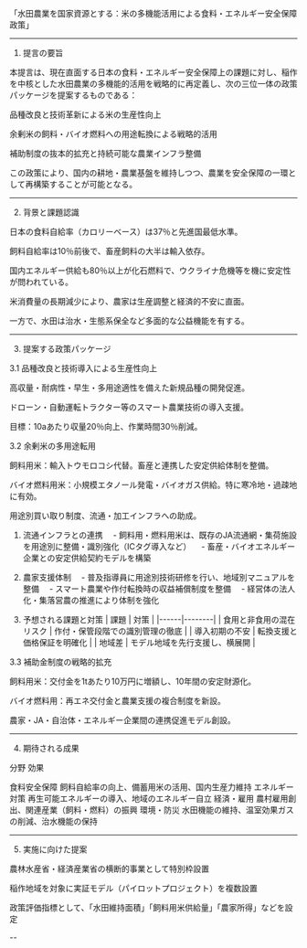 「水田農業を国家資源とする：米の多機能活用による食料・エネルギー安全保障政策」



---

1. 提言の要旨

本提言は、現在直面する日本の食料・エネルギー安全保障上の課題に対し、稲作を中核とした水田農業の多機能的活用を戦略的に再定義し、次の三位一体の政策パッケージを提案するものである：

品種改良と技術革新による米の生産性向上

余剰米の飼料・バイオ燃料への用途転換による戦略的活用

補助制度の抜本的拡充と持続可能な農業インフラ整備


この政策により、国内の耕地・農業基盤を維持しつつ、農業を安全保障の一環として再構築することが可能となる。


---

2. 背景と課題認識

日本の食料自給率（カロリーベース）は37％と先進国最低水準。

飼料自給率は10％前後で、畜産飼料の大半は輸入依存。

国内エネルギー供給も80％以上が化石燃料で、ウクライナ危機等を機に安定性が問われている。

米消費量の長期減少により、農家は生産調整と経済的不安に直面。

一方で、水田は治水・生態系保全など多面的な公益機能を有する。



---

3. 提案する政策パッケージ

3.1 品種改良と技術導入による生産性向上

高収量・耐病性・早生・多用途適性を備えた新規品種の開発促進。

ドローン・自動運転トラクター等のスマート農業技術の導入支援。

目標：10aあたり収量20％向上、作業時間30％削減。


3.2 余剰米の多用途転用

飼料用米：輸入トウモロコシ代替。畜産と連携した安定供給体制を整備。

バイオ燃料用米：小規模エタノール発電・バイオガス供給。特に寒冷地・過疎地に有効。

用途別買い取り制度、流通・加工インフラへの助成。

1. 流通インフラとの連携
　- 飼料用・燃料用米は、既存のJA流通網・集荷施設を用途別に整備・識別強化（ICタグ導入など）
　- 畜産・バイオエネルギー企業との安定供給契約モデルを構築


2. 農家支援体制
　- 普及指導員に用途別技術研修を行い、地域別マニュアルを整備
　- スマート農業や作付転換時の収益補償制度を整備
　- 経営体の法人化・集落営農の推進により体制を強化


3. 予想される課題と対策
| 課題 | 対策 |
|------|--------|
| 食用と非食用の混在リスク | 作付・保管段階での識別管理の徹底 |
| 導入初期の不安 | 転換支援と価格保証を明確化 |
| 地域差 | モデル地域を先行支援し、横展開 |

3.3 補助金制度の戦略的拡充

飼料用米：交付金を1tあたり10万円に増額し、10年間の安定財源化。

バイオ燃料用：再エネ交付金と農業支援の複合制度を新設。

農家・JA・自治体・エネルギー企業間の連携促進モデル創設。



---

4. 期待される成果

分野	効果

食料安全保障	飼料自給率の向上、備蓄用米の活用、国内生産力維持
エネルギー対策	再生可能エネルギーの導入、地域のエネルギー自立
経済・雇用	農村雇用創出、関連産業（飼料・燃料）の振興
環境・防災	水田機能の維持、温室効果ガスの削減、治水機能の保持



---

5. 実施に向けた提案

農林水産省・経済産業省の横断的事業として特別枠設置

稲作地域を対象に実証モデル（パイロットプロジェクト）を複数設置

政策評価指標として、「水田維持面積」「飼料用米供給量」「農家所得」などを設定



--